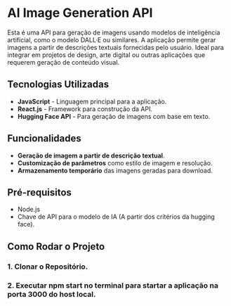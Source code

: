 # AI Image Generation API

Esta é uma API para geração de imagens usando modelos de inteligência artificial, como o modelo DALL·E ou similares. A aplicação permite gerar imagens a partir de descrições textuais fornecidas pelo usuário. Ideal para integrar em projetos de design, arte digital ou outras aplicações que requerem geração de conteúdo visual.

## Tecnologias Utilizadas

- **JavaScript** - Linguagem principal para a aplicação.
- **React.js** - Framework para construção da API.
- **Hugging Face API** - Para geração de imagens com base em texto.

## Funcionalidades

- **Geração de imagem a partir de descrição textual**.
- **Customização de parâmetros** como estilo de imagem e resolução.
- **Armazenamento temporário** das imagens geradas para download.

## Pré-requisitos

- Node.js
- Chave de API para o modelo de IA (A partir dos critérios da hugging face).

## Como Rodar o Projeto

### 1. Clonar o Repositório.

### 2. Executar npm start no terminal para startar a aplicação na porta 3000 do host local.
